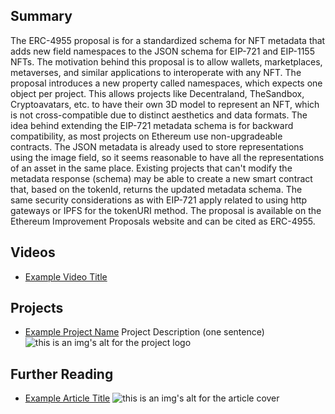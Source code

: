 ## Summary

The ERC-4955 proposal is for a standardized schema for NFT metadata that adds new field namespaces to the JSON schema for EIP-721 and EIP-1155 NFTs. The motivation behind this proposal is to allow wallets, marketplaces, metaverses, and similar applications to interoperate with any NFT. The proposal introduces a new property called namespaces, which expects one object per project. This allows projects like Decentraland, TheSandbox, Cryptoavatars, etc. to have their own 3D model to represent an NFT, which is not cross-compatible due to distinct aesthetics and data formats. The idea behind extending the EIP-721 metadata schema is for backward compatibility, as most projects on Ethereum use non-upgradeable contracts. The JSON metadata is already used to store representations using the image field, so it seems reasonable to have all the representations of an asset in the same place. Existing projects that can't modify the metadata response (schema) may be able to create a new smart contract that, based on the tokenId, returns the updated metadata schema. The same security considerations as with EIP-721 apply related to using http gateways or IPFS for the tokenURI method. The proposal is available on the Ethereum Improvement Proposals website and can be cited as ERC-4955.

## Videos

- [Example Video Title](https://www.youtube.com/watch?v=TDGq4aeevgY)

## Projects

- [Example Project Name](https://xxxx.xxx/xxxxx) Project Description (one sentence) ![this is an img's alt for the project logo](https://xxxx.xxx/project-logo.xxx)

## Further Reading

- [Example Article Title](https://xxxx.xxx/xxxxx) ![this is an img's alt for the article cover](https://xxxx.xxx/article-cover.xxx)
